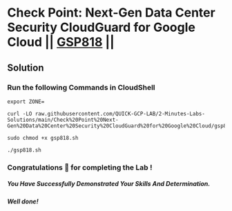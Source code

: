 # Check Point: Next-Gen Data Center Security CloudGuard for Google Cloud || [GSP818](https://www.cloudskillsboost.google/focuses/15822?parent=catalog) ||

## Solution 

### Run the following Commands in CloudShell

```
export ZONE=
```
```
curl -LO raw.githubusercontent.com/QUICK-GCP-LAB/2-Minutes-Labs-Solutions/main/Check%20Point%20Next-Gen%20Data%20Center%20Security%20CloudGuard%20for%20Google%20Cloud/gsp818.sh

sudo chmod +x gsp818.sh

./gsp818.sh
```

### Congratulations 🎉 for completing the Lab !

##### *You Have Successfully Demonstrated Your Skills And Determination.*

#### *Well done!*
